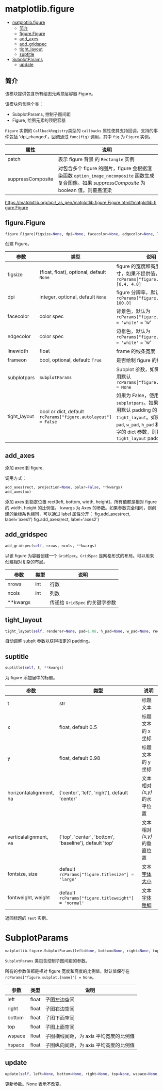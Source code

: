 # matplotlib.figure

- [matplotlib.figure](#matplotlibfigure)
	- [简介](#简介)
	- [figure.Figure](#figurefigure)
	- [add_axes](#add_axes)
	- [add_gridspec](#add_gridspec)
	- [tight_layout](#tight_layout)
	- [suptitle](#suptitle)
- [SubplotParams](#subplotparams)
	- [update](#update)

## 简介

该模块提供包含所有绘图元素顶层容器 Figure。

该模块包含两个类：
- SubplotParams, 控制子图间距
- Figure, 绘图元素的顶层容器

`Figure` 实例的 `CallbackRegistry`类型的 `callbacks` 属性使其支持回调。支持的事件包括 'dpi_changed'，回调通过 `func(fig)` 调用，其中 `fig` 为 `Figure` 实例。

|属性|说明|
|---|---|
|patch|表示 figure 背景 的 `Rectangle` 实例|
|suppressComposite|对包含多个 figure 的图片，figure 会根据渲染函数 `option_image_nocomposite` 函数生成复合图像。如果 *suppressComposite* 为 boolean 值，则覆盖渲染|

https://matplotlib.org/api/_as_gen/matplotlib.figure.Figure.html#matplotlib.figure.Figure

## figure.Figure

```py
figure.Figure(figsize=None, dpi=None, facecolor=None, edgecolor=None, linewidth=0.0, frameon=None, subplotpars=None, tight_layout=None, constrained_layout=None)[source]
```
创建 Figure。

|参数|类型|说明|
|---|---|---|
|figsize|(float, float), optional, default `None`|figure 的宽度和高度，单位英寸，如果不提供值，默认为 `rcParams["figure.figsize"] = [6.4, 4.8]`|
|dpi|integer, optional, default `None`|figure 分辨率，默认为 `rcParams["figure.dpi" = 100.0]`|
|facecolor|color spec|背景色，默认为 `rcParams["figure.facecolor"] = 'white'` = 'w'|
|edgecolor|color spec|边框色，默认为 `rcParams["figure.edgecolor"] = 'white'` = 'w'|
|linewidth|float|frame 的线条宽度|
|frameon|bool, optional, default: `True`|是否绘制 figure 的框|
|subplotpars|`SubplotParams`|Subplot 参数，如果为 None, 使用默认 `rcParams["figure.subplot.*"] = None`|
|tight_layout|bool or dict, default `rcParams["figure.autolayout"] = False`|如果为 False，使用 `subplotpars`。如果为 True，使用默认 padding 的 `tight_layout`。如果提供包含 `pad`, `w_pad`, `h_pad` 和 `rect` 关键字的 dict 参数，则覆盖默认的 `tight_layout` paddings|


## add_axes

添加 axex 到 figure.

调用方式：
```py
add_axes(rect, projection=None, polar=False, **kwargs)
add_axes(ax)
```

添加 axes 到指定位置 rect[left, bottom, width, height]，所有值都是相对 figure 的 width, height 的比例值。
kwargs 为 Axes 的参数。如果参数完全相同，则创建的坐标系也相同，可以通过 label 属性分开：
	fig.add_axes(rect, label='axes1')
	fig.add_axes(rect, label='axes2')

## add_gridspec
```py
add_gridspec(self, nrows, ncols, **kwargs)
```
以该 figure 为容器创建一个 `GridSpec`。`GridSpec` 是网格形式的布局，可以用来创建相对复杂的布局。

|参数|类型|说明|
|---|---|---|
|nrows|int|行数|
|ncols|int|列数|
|**kwargs||传递给 `GridSpec` 的关键字参数|

## tight_layout
```py
tight_layout(self, renderer=None, pad=1.08, h_pad=None, w_pad=None, rect=None)
```
自动调整 subplt 参数以获得指定的 padding。


## suptitle
```py
suptitle(self, t, **kwargs)
```
为 figure 添加居中的标题。

|参数|类型|说明|
|---|---|---|
|t|str|标题文本|
|x|float, default 0.5|标题文本的 x 坐标|
|y|float, default 0.98|标题文本的 y 坐标|
|horizontalalignment, ha|{'center', 'left', 'right'}, default 'center'|文本相对 *(x,y)* 的水平位置|
|verticalalignment, va|{'top', 'center', 'bottom', 'baseline'}, default 'top'|文本相对 *(x,y)* 的垂直位置|
|fontsize, size|default `rcParams["figure.titlesize"] = 'large'`|文本[字体大小](api_text.md#setfontsize)|
|fontweight, weight|default `rcParams["figure.titleweight"] = 'normal'`|文本[字体粗细](api_text.md#setfontweight)|

返回标题的 `Text` 实例。

# SubplotParams
```py
matplotlib.figure.SubplotParams(left=None, bottom=None, right=None, top=None, wspace=None, hspace=None)
```

`SubplotParams` 类包含控制子图间距的参数。

所有的参数值都是相对 figure 宽度和高度的比例值。默认值保存在 `rcParams["figure.subplot.[name]"] = None`。

|参数|类型|说明|
|---|---|---|
|left|float|子图左边空间|
|right|float|子图右边空间|
|bottom|float|子图下面空间|
|top|float|子图上面空间|
|wspace|float|子图横线间距，为 axis 平均宽度的比例值|
|hspace|float|子图纵向间距，为 axis 平均高度的比例值|

## update
```py
update(self, left=None, bottom=None, right=None, top=None, wspace=None, hspace=None)
```

更新参数。None 表示不改变。